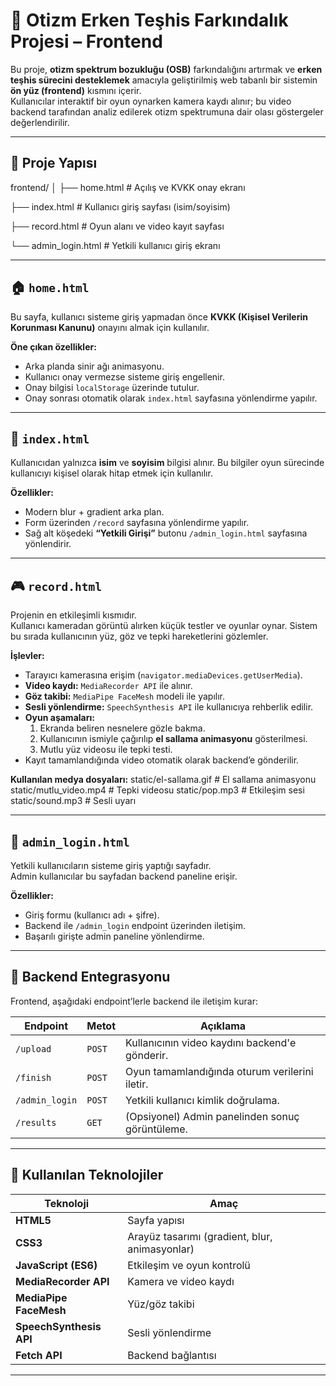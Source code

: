 # 🧠 Otizm Erken Teşhis Farkındalık Projesi – Frontend

Bu proje, **otizm spektrum bozukluğu (OSB)** farkındalığını artırmak ve **erken teşhis sürecini desteklemek** amacıyla geliştirilmiş web tabanlı bir sistemin **ön yüz (frontend)** kısmını içerir.  
Kullanıcılar interaktif bir oyun oynarken kamera kaydı alınır; bu video backend tarafından analiz edilerek otizm spektrumuna dair olası göstergeler değerlendirilir.

---

## 📁 Proje Yapısı

frontend/
│
├── home.html # Açılış ve KVKK onay ekranı

├── index.html # Kullanıcı giriş sayfası (isim/soyisim)

├── record.html # Oyun alanı ve video kayıt sayfası

└── admin_login.html # Yetkili kullanıcı giriş ekranı


---

## 🏠 `home.html`
Bu sayfa, kullanıcı sisteme giriş yapmadan önce **KVKK (Kişisel Verilerin Korunması Kanunu)** onayını almak için kullanılır.

**Öne çıkan özellikler:**
- Arka planda sinir ağı animasyonu.  
- Kullanıcı onay vermezse sisteme giriş engellenir.  
- Onay bilgisi `localStorage` üzerinde tutulur.  
- Onay sonrası otomatik olarak `index.html` sayfasına yönlendirme yapılır.

---

## 👤 `index.html`
Kullanıcıdan yalnızca **isim** ve **soyisim** bilgisi alınır. Bu bilgiler oyun sürecinde kullanıcıyı kişisel olarak hitap etmek için kullanılır.

**Özellikler:**
- Modern blur + gradient arka plan.  
- Form üzerinden `/record` sayfasına yönlendirme yapılır.  
- Sağ alt köşedeki **“Yetkili Girişi”** butonu `/admin_login.html` sayfasına yönlendirir.

---

## 🎮 `record.html`
Projenin en etkileşimli kısmıdır.  
Kullanıcı kameradan görüntü alırken küçük testler ve oyunlar oynar. Sistem bu sırada kullanıcının yüz, göz ve tepki hareketlerini gözlemler.

**İşlevler:**
- Tarayıcı kamerasına erişim (`navigator.mediaDevices.getUserMedia`).  
- **Video kaydı:** `MediaRecorder API` ile alınır.  
- **Göz takibi:** `MediaPipe FaceMesh` modeli ile yapılır.  
- **Sesli yönlendirme:** `SpeechSynthesis API` ile kullanıcıya rehberlik edilir.  
- **Oyun aşamaları:**
  1. Ekranda beliren nesnelere gözle bakma.  
  2. Kullanıcının ismiyle çağırılıp **el sallama animasyonu** gösterilmesi.  
  3. Mutlu yüz videosu ile tepki testi.  
- Kayıt tamamlandığında video otomatik olarak backend’e gönderilir.  

**Kullanılan medya dosyaları:**
static/el-sallama.gif # El sallama animasyonu
static/mutlu_video.mp4 # Tepki videosu
static/pop.mp3 # Etkileşim sesi
static/sound.mp3 # Sesli uyarı


---

## 🔐 `admin_login.html`
Yetkili kullanıcıların sisteme giriş yaptığı sayfadır.  
Admin kullanıcılar bu sayfadan backend paneline erişir.

**Özellikler:**
- Giriş formu (kullanıcı adı + şifre).  
- Backend ile `/admin_login` endpoint üzerinden iletişim.  
- Başarılı girişte admin paneline yönlendirme.

---

## 🔗 Backend Entegrasyonu

Frontend, aşağıdaki endpoint’lerle backend ile iletişim kurar:

| Endpoint | Metot | Açıklama |
|-----------|--------|-----------|
| `/upload` | `POST` | Kullanıcının video kaydını backend'e gönderir. |
| `/finish` | `POST` | Oyun tamamlandığında oturum verilerini iletir. |
| `/admin_login` | `POST` | Yetkili kullanıcı kimlik doğrulama. |
| `/results` | `GET` | (Opsiyonel) Admin panelinden sonuç görüntüleme. |

---

## 🧩 Kullanılan Teknolojiler

| Teknoloji | Amaç |
|------------|-------|
| **HTML5** | Sayfa yapısı |
| **CSS3** | Arayüz tasarımı (gradient, blur, animasyonlar) |
| **JavaScript (ES6)** | Etkileşim ve oyun kontrolü |
| **MediaRecorder API** | Kamera ve video kaydı |
| **MediaPipe FaceMesh** | Yüz/göz takibi |
| **SpeechSynthesis API** | Sesli yönlendirme |
| **Fetch API** | Backend bağlantısı |

---


